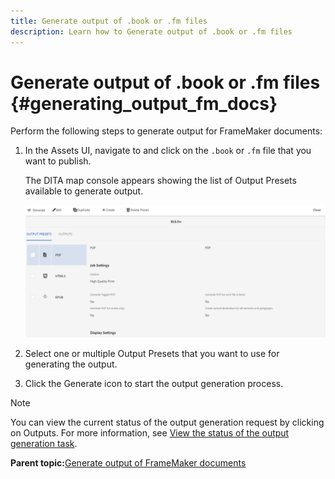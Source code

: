 ```yaml
---
title: Generate output of .book or .fm files
description: Learn how to Generate output of .book or .fm files
---
```


# Generate output of .book or .fm files {#generating_output_fm_docs}

Perform the following steps to generate output for FrameMaker documents:

1.  In the Assets UI, navigate to and click on the `.book` or `.fm` file that you want to publish.

    The DITA map console appears showing the list of Output Presets available to generate output.

    ![](images/publish-fm-doc.png)

1.  Select one or multiple Output Presets that you want to use for generating the output.

1.  Click the Generate icon to start the output generation process.


>[!NOTE]
>
> You can view the current status of the output generation request by clicking on Outputs. For more information, see [View the status of the output generation task](fm-output-view-status.md).

**Parent topic:**[Generate output of FrameMaker documents](fm-output-generatation.md)

